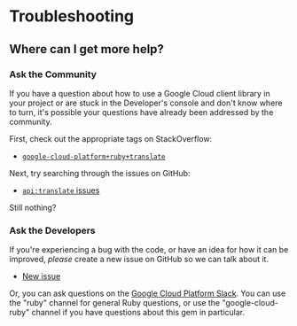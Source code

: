 # Troubleshooting

## Where can I get more help?

### Ask the Community

If you have a question about how to use a Google Cloud client library in your
project or are stuck in the Developer's console and don't know where to turn,
it's possible your questions have already been addressed by the community.

First, check out the appropriate tags on StackOverflow:
  - [`google-cloud-platform+ruby+translate`][so-ruby]

Next, try searching through the issues on GitHub:

  - [`api:translate` issues][gh-search-ruby]

Still nothing?

### Ask the Developers

If you're experiencing a bug with the code, or have an idea for how it can be
improved, *please* create a new issue on GitHub so we can talk about it.

  - [New issue][gh-ruby]

Or, you can ask questions on the [Google Cloud Platform Slack][slack-ruby]. You
can use the "ruby" channel for general Ruby questions, or use the
"google-cloud-ruby" channel if you have questions about this gem in particular.

[so-ruby]: http://stackoverflow.com/questions/tagged/google-cloud-platform+ruby+translate

[gh-search-ruby]: https://github.com/googlecloudplatform/google-cloud-ruby/issues?q=label%3A%22api%3A+translate%22

[gh-ruby]: https://github.com/googlecloudplatform/google-cloud-ruby/issues/new

[slack-ruby]: https://gcp-slack.appspot.com/
